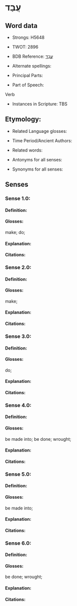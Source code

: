 # עֲבַד

<!-- Status: S2="NeedsEdits" -->
<!-- Lexica used for edits:   -->

## Word data

* Strongs: H5648

* TWOT: 2896

* BDB Reference: [עֲבַד](rc://en/bdb/dict/xp.aa.aa)

* Alternate spellings:

* Principal Parts:

* Part of Speech:

Verb

* Instances in Scripture: TBS

## Etymology:

* Related Language glosses:

* Time Period/Ancient Authors:

* Related words:

* Antonyms for all senses:

* Synonyms for all senses:

## Senses

### Sense 1.0:

#### Definition:

#### Glosses:

make; do; 

#### Explanation:

#### Citations:



### Sense 2.0:

#### Definition:

#### Glosses:

make; 

#### Explanation:

#### Citations:



### Sense 3.0:

#### Definition:

#### Glosses:

do; 

#### Explanation:

#### Citations:



### Sense 4.0:

#### Definition:

#### Glosses:

be made into; be done; wrought; 

#### Explanation:

#### Citations:



### Sense 5.0:

#### Definition:

#### Glosses:

be made into; 

#### Explanation:

#### Citations:



### Sense 6.0:

#### Definition:

#### Glosses:

be done; wrought; 

#### Explanation:

#### Citations:



